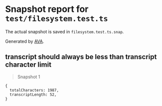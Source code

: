 # Snapshot report for `test/filesystem.test.ts`

The actual snapshot is saved in `filesystem.test.ts.snap`.

Generated by [AVA](https://avajs.dev).

## transcript should always be less than transcript character limit

> Snapshot 1

    {
      totalCharacters: 1987,
      transcriptLength: 52,
    }

